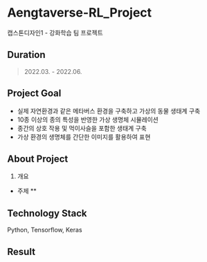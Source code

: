 # Aengtaverse-RL_Project
캡스톤디자인1 - 강화학습 팀 프로젝트

## Duration
> 2022.03. - 2022.06.

## Project Goal
- 실제 자연환경과 같은 메타버스 환경을 구축하고 가상의 동물 생태계 구축
- 10종 이상의 종의 특성을 반영한 가상 생명체 시뮬레이션
- 종간의 상호 작용 및 먹이사슬을 포함한 생태계 구축
- 가상 환경의 생명체를 간단한 이미지를 활용하여 표현

## About Project
1. 개요
* 주제
** 

## Technology Stack
Python, Tensorflow, Keras

## Result
